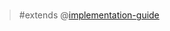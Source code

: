 # 

> #extends @[implementation-guide](mention://bc4466a5-6fbc-435f-b2b0-a75314fd4ce3/document/bba68d1e-8f84-40d3-b0af-71af3756184f)